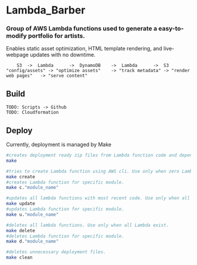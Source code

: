# Lambda_Barber 
### Group of AWS Lambda functions used to generate a easy-to-modify portfolio for artists.
Enables static asset optimization, HTML template rendering, and live-webpage updates with no downtime.
```
	S3 	-> 	Lambda 		-> 	DynamoDB	-> 	Lambda		-> 	S3
"config/assets" -> "optimize assets" 	-> "track metadata"	-> "render web pages"	-> "serve content"
```

## Build
```
TODO: Scripts -> Github 
TODO: Cloudformation
```

## Deploy
Currently, deployment is managed by Make
```bash
#creates deployment ready zip files from Lambda function code and dependencies
make

#tries to create Lambda function using AWS cli. Use only when zero Lambda exist.
make create
#creates Lambda function for specific module.
make c."module_name"

#updates all lambda functions with most recent code. Use only when all Lambda exist.
make update 
#updates Lambda function for specific module.
make u."module_name" 

#deletes all lambda functions. Use only when all Lambda exist.
make delete
#deletes Lambda function for specific module.
make d."module_name"

#deletes unnecessary deployment files.
make clean
```
